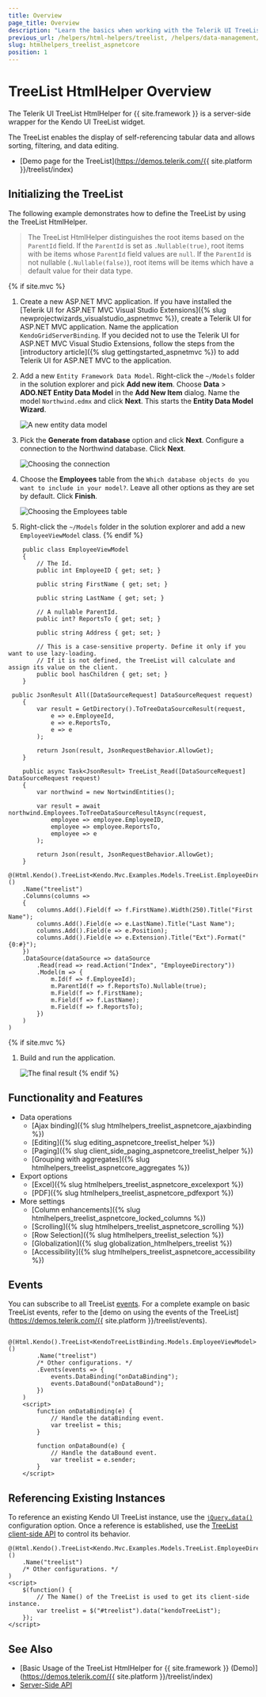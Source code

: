 ```yaml
---
title: Overview
page_title: Overview
description: "Learn the basics when working with the Telerik UI TreeList HtmlHelper for {{ site.framework }}."
previous_url: /helpers/html-helpers/treelist, /helpers/data-management/treelist/overview
slug: htmlhelpers_treelist_aspnetcore
position: 1
---
```


# TreeList HtmlHelper Overview

The Telerik UI TreeList HtmlHelper for {{ site.framework }} is a server-side wrapper for the Kendo UI TreeList widget.

The TreeList enables the display of self-referencing tabular data and allows sorting, filtering, and data editing.

* [Demo page for the TreeList](https://demos.telerik.com/{{ site.platform }}/treelist/index)

## Initializing the TreeList

The following example demonstrates how to define the TreeList by using the TreeList HtmlHelper.

> The TreeList HtmlHelper distinguishes the root items based on the `ParentId` field. If the `ParentId` is set as `.Nullable(true)`, root items with be items whose `ParentId` field values are `null`. If the `ParentId` is not nullable (`.Nullable(false)`), root items will be items which have a default value for their data type.

{% if site.mvc %}
1. Create a new ASP.NET MVC application. If you have installed the [Telerik UI for ASP.NET MVC Visual Studio Extensions]({% slug newprojectwizards_visualstudio_aspnetmvc %}), create a Telerik UI for ASP.NET MVC application. Name the application `KendoGridServerBinding`. If you decided not to use the Telerik UI for ASP.NET MVC Visual Studio Extensions, follow the steps from the [introductory article]({% slug gettingstarted_aspnetmvc %}) to add Telerik UI for ASP.NET MVC to the application.
1. Add a new `Entity Framework Data Model`. Right-click the `~/Models` folder in the solution explorer and pick **Add new item**. Choose **Data** > **ADO.NET Entity Data Model** in the **Add New Item** dialog. Name the model `Northwind.edmx` and click **Next**. This starts the **Entity Data Model Wizard**.

    ![A new entity data model](images/treelist-new-entity-data-model.png)

1. Pick the **Generate from database** option and click **Next**. Configure a connection to the Northwind database. Click **Next**.

    ![Choosing the connection](images/treelist-entity-data-model.png)

1. Choose the **Employees** table from the `Which database objects do you want to include in your model?`. Leave all other options as they are set by default. Click **Finish**.

    ![Choosing the Employees table](images/treelist-database-objects.png)

1. Right-click the `~/Models` folder in the solution explorer and add a new `EmployeeViewModel` class.
{% endif %}

```Model
    public class EmployeeViewModel
    {
        // The Id.
        public int EmployeeID { get; set; }

        public string FirstName { get; set; }

        public string LastName { get; set; }

        // A nullable ParentId.
        public int? ReportsTo { get; set; }

        public string Address { get; set; }

        // This is a case-sensitive property. Define it only if you want to use lazy-loading.
        // If it is not defined, the TreeList will calculate and assign its value on the client.
        public bool hasChildren { get; set; }
    }
```
```Controller
 public JsonResult All([DataSourceRequest] DataSourceRequest request)
    {
        var result = GetDirectory().ToTreeDataSourceResult(request,
            e => e.EmployeeId,
            e => e.ReportsTo,
            e => e
        );

        return Json(result, JsonRequestBehavior.AllowGet);
    }
```
```AsyncController  
    public async Task<JsonResult> TreeList_Read([DataSourceRequest] DataSourceRequest request)
    {
        var northwind = new NortwindEntities();

        var result = await northwind.Employees.ToTreeDataSourceResultAsync(request,
            employee => employee.EmployeeID,
            employee => employee.ReportsTo,
            employee => e
        );

        return Json(result, JsonRequestBehavior.AllowGet);
    }

```
```Razor
@(Html.Kendo().TreeList<Kendo.Mvc.Examples.Models.TreeList.EmployeeDirectoryModel>()
    .Name("treelist")
    .Columns(columns =>
    {
        columns.Add().Field(f => f.FirstName).Width(250).Title("First Name");
        columns.Add().Field(e => e.LastName).Title("Last Name");
        columns.Add().Field(e => e.Position);
        columns.Add().Field(e => e.Extension).Title("Ext").Format("{0:#}");
    })
    .DataSource(dataSource => dataSource
        .Read(read => read.Action("Index", "EmployeeDirectory"))
        .Model(m => {
            m.Id(f => f.EmployeeId);
            m.ParentId(f => f.ReportsTo).Nullable(true);
            m.Field(f => f.FirstName);
            m.Field(f => f.LastName);
            m.Field(f => f.ReportsTo);
        })
    )
)
```
{% if site.mvc %}
1. Build and run the application.

    ![The final result](images/treelist-bound.png)
{% endif %}

## Functionality and Features

* Data operations
    * [Ajax binding]({% slug htmlhelpers_treelist_aspnetcore_ajaxbinding %})
    * [Editing]({% slug editing_aspnetcore_treelist_helper %})
    * [Paging]({% slug client_side_paging_aspnetcore_treelist_helper %})
    * [Grouping with aggregates]({% slug htmlhelpers_treelist_aspnetcore_aggregates %})
* Export options
    * [Excel]({% slug htmlhelpers_treelist_aspnetcore_excelexport %})
    * [PDF]({% slug htmlhelpers_treelist_aspnetcore_pdfexport %})
* More settings
    * [Column enhancements]({% slug htmlhelpers_treelist_aspnetcore_locked_columns %})
    * [Scrolling]({% slug htmlhelpers_treelist_aspnetcore_scrolling %})
    * [Row Selection]({% slug htmlhelpers_treelist_selection %})
    * [Globalization]({% slug globalization_htmlhelpers_treelist %})
    * [Accessibility]({% slug htmlhelpers_treelist_aspnetcore_accessibility %})

## Events

You can subscribe to all TreeList [events](https://docs.telerik.com/kendo-ui/api/javascript/ui/treelist#events). For a complete example on basic TreeList events, refer to the [demo on using the events of the TreeList](https://demos.telerik.com/{{ site.platform }}/treelist/events).

```Razor
    @(Html.Kendo().TreeList<KendoTreeListBinding.Models.EmployeeViewModel>()
        .Name("treelist")
        /* Other configurations. */
        .Events(events => {
            events.DataBinding("onDataBinding");
            events.DataBound("onDataBound");
        })
    )
    <script>
        function onDataBinding(e) {
            // Handle the dataBinding event.
            var treelist = this;
        }

        function onDataBound(e) {
            // Handle the dataBound event.
            var treelist = e.sender;
        }
    </script>
```

## Referencing Existing Instances

To reference an existing Kendo UI TreeList instance, use the [`jQuery.data()`](https://api.jquery.com/jQuery.data/) configuration option. Once a reference is established, use the [TreeList client-side API](https://docs.telerik.com/kendo-ui/api/javascript/ui/treelist#methods) to control its behavior.

    @(Html.Kendo().TreeList<Kendo.Mvc.Examples.Models.TreeList.EmployeeDirectoryModel>()
        .Name("treelist")
        /* Other configurations. */
    )
    <script>
        $(function() {
            // The Name() of the TreeList is used to get its client-side instance.
            var treelist = $("#treelist").data("kendoTreeList");
        });
    </script>

## See Also

* [Basic Usage of the TreeList HtmlHelper for {{ site.framework }} (Demo)](https://demos.telerik.com/{{ site.platform }}/treelist/index)
* [Server-Side API](/api/treelist)
